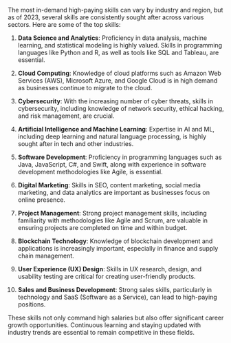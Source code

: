 The most in-demand high-paying skills can vary by industry and region, but as of 2023, several skills are consistently sought after across various sectors. Here are some of the top skills:

1. **Data Science and Analytics**: Proficiency in data analysis, machine learning, and statistical modeling is highly valued. Skills in programming languages like Python and R, as well as tools like SQL and Tableau, are essential.

2. **Cloud Computing**: Knowledge of cloud platforms such as Amazon Web Services (AWS), Microsoft Azure, and Google Cloud is in high demand as businesses continue to migrate to the cloud.

3. **Cybersecurity**: With the increasing number of cyber threats, skills in cybersecurity, including knowledge of network security, ethical hacking, and risk management, are crucial.

4. **Artificial Intelligence and Machine Learning**: Expertise in AI and ML, including deep learning and natural language processing, is highly sought after in tech and other industries.

5. **Software Development**: Proficiency in programming languages such as Java, JavaScript, C#, and Swift, along with experience in software development methodologies like Agile, is essential.

6. **Digital Marketing**: Skills in SEO, content marketing, social media marketing, and data analytics are important as businesses focus on online presence.

7. **Project Management**: Strong project management skills, including familiarity with methodologies like Agile and Scrum, are valuable in ensuring projects are completed on time and within budget.

8. **Blockchain Technology**: Knowledge of blockchain development and applications is increasingly important, especially in finance and supply chain management.

9. **User  Experience (UX) Design**: Skills in UX research, design, and usability testing are critical for creating user-friendly products.

10. **Sales and Business Development**: Strong sales skills, particularly in technology and SaaS (Software as a Service), can lead to high-paying positions.

These skills not only command high salaries but also offer significant career growth opportunities. Continuous learning and staying updated with industry trends are essential to remain competitive in these fields.